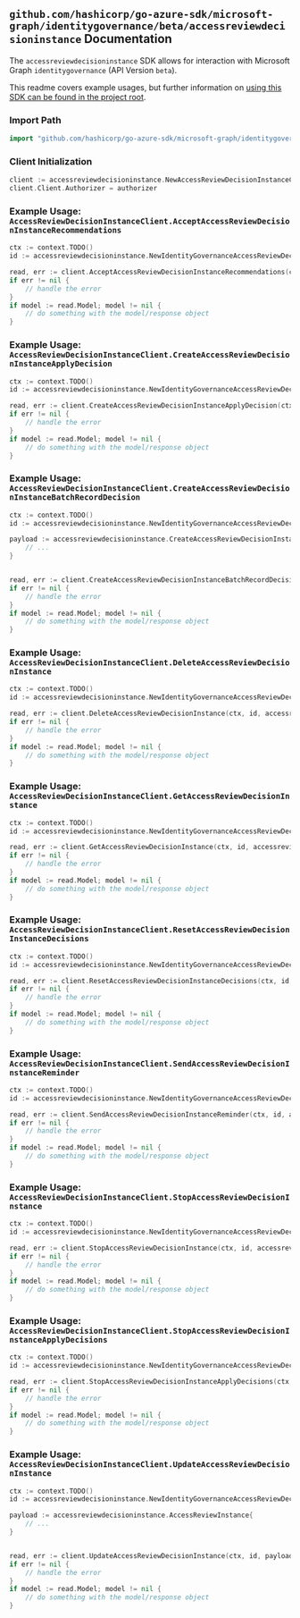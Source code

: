 
## `github.com/hashicorp/go-azure-sdk/microsoft-graph/identitygovernance/beta/accessreviewdecisioninstance` Documentation

The `accessreviewdecisioninstance` SDK allows for interaction with Microsoft Graph `identitygovernance` (API Version `beta`).

This readme covers example usages, but further information on [using this SDK can be found in the project root](https://github.com/hashicorp/go-azure-sdk/tree/main/docs).

### Import Path

```go
import "github.com/hashicorp/go-azure-sdk/microsoft-graph/identitygovernance/beta/accessreviewdecisioninstance"
```


### Client Initialization

```go
client := accessreviewdecisioninstance.NewAccessReviewDecisionInstanceClientWithBaseURI("https://graph.microsoft.com")
client.Client.Authorizer = authorizer
```


### Example Usage: `AccessReviewDecisionInstanceClient.AcceptAccessReviewDecisionInstanceRecommendations`

```go
ctx := context.TODO()
id := accessreviewdecisioninstance.NewIdentityGovernanceAccessReviewDecisionID("accessReviewInstanceDecisionItemId")

read, err := client.AcceptAccessReviewDecisionInstanceRecommendations(ctx, id, accessreviewdecisioninstance.DefaultAcceptAccessReviewDecisionInstanceRecommendationsOperationOptions())
if err != nil {
	// handle the error
}
if model := read.Model; model != nil {
	// do something with the model/response object
}
```


### Example Usage: `AccessReviewDecisionInstanceClient.CreateAccessReviewDecisionInstanceApplyDecision`

```go
ctx := context.TODO()
id := accessreviewdecisioninstance.NewIdentityGovernanceAccessReviewDecisionID("accessReviewInstanceDecisionItemId")

read, err := client.CreateAccessReviewDecisionInstanceApplyDecision(ctx, id, accessreviewdecisioninstance.DefaultCreateAccessReviewDecisionInstanceApplyDecisionOperationOptions())
if err != nil {
	// handle the error
}
if model := read.Model; model != nil {
	// do something with the model/response object
}
```


### Example Usage: `AccessReviewDecisionInstanceClient.CreateAccessReviewDecisionInstanceBatchRecordDecision`

```go
ctx := context.TODO()
id := accessreviewdecisioninstance.NewIdentityGovernanceAccessReviewDecisionID("accessReviewInstanceDecisionItemId")

payload := accessreviewdecisioninstance.CreateAccessReviewDecisionInstanceBatchRecordDecisionRequest{
	// ...
}


read, err := client.CreateAccessReviewDecisionInstanceBatchRecordDecision(ctx, id, payload, accessreviewdecisioninstance.DefaultCreateAccessReviewDecisionInstanceBatchRecordDecisionOperationOptions())
if err != nil {
	// handle the error
}
if model := read.Model; model != nil {
	// do something with the model/response object
}
```


### Example Usage: `AccessReviewDecisionInstanceClient.DeleteAccessReviewDecisionInstance`

```go
ctx := context.TODO()
id := accessreviewdecisioninstance.NewIdentityGovernanceAccessReviewDecisionID("accessReviewInstanceDecisionItemId")

read, err := client.DeleteAccessReviewDecisionInstance(ctx, id, accessreviewdecisioninstance.DefaultDeleteAccessReviewDecisionInstanceOperationOptions())
if err != nil {
	// handle the error
}
if model := read.Model; model != nil {
	// do something with the model/response object
}
```


### Example Usage: `AccessReviewDecisionInstanceClient.GetAccessReviewDecisionInstance`

```go
ctx := context.TODO()
id := accessreviewdecisioninstance.NewIdentityGovernanceAccessReviewDecisionID("accessReviewInstanceDecisionItemId")

read, err := client.GetAccessReviewDecisionInstance(ctx, id, accessreviewdecisioninstance.DefaultGetAccessReviewDecisionInstanceOperationOptions())
if err != nil {
	// handle the error
}
if model := read.Model; model != nil {
	// do something with the model/response object
}
```


### Example Usage: `AccessReviewDecisionInstanceClient.ResetAccessReviewDecisionInstanceDecisions`

```go
ctx := context.TODO()
id := accessreviewdecisioninstance.NewIdentityGovernanceAccessReviewDecisionID("accessReviewInstanceDecisionItemId")

read, err := client.ResetAccessReviewDecisionInstanceDecisions(ctx, id, accessreviewdecisioninstance.DefaultResetAccessReviewDecisionInstanceDecisionsOperationOptions())
if err != nil {
	// handle the error
}
if model := read.Model; model != nil {
	// do something with the model/response object
}
```


### Example Usage: `AccessReviewDecisionInstanceClient.SendAccessReviewDecisionInstanceReminder`

```go
ctx := context.TODO()
id := accessreviewdecisioninstance.NewIdentityGovernanceAccessReviewDecisionID("accessReviewInstanceDecisionItemId")

read, err := client.SendAccessReviewDecisionInstanceReminder(ctx, id, accessreviewdecisioninstance.DefaultSendAccessReviewDecisionInstanceReminderOperationOptions())
if err != nil {
	// handle the error
}
if model := read.Model; model != nil {
	// do something with the model/response object
}
```


### Example Usage: `AccessReviewDecisionInstanceClient.StopAccessReviewDecisionInstance`

```go
ctx := context.TODO()
id := accessreviewdecisioninstance.NewIdentityGovernanceAccessReviewDecisionID("accessReviewInstanceDecisionItemId")

read, err := client.StopAccessReviewDecisionInstance(ctx, id, accessreviewdecisioninstance.DefaultStopAccessReviewDecisionInstanceOperationOptions())
if err != nil {
	// handle the error
}
if model := read.Model; model != nil {
	// do something with the model/response object
}
```


### Example Usage: `AccessReviewDecisionInstanceClient.StopAccessReviewDecisionInstanceApplyDecisions`

```go
ctx := context.TODO()
id := accessreviewdecisioninstance.NewIdentityGovernanceAccessReviewDecisionID("accessReviewInstanceDecisionItemId")

read, err := client.StopAccessReviewDecisionInstanceApplyDecisions(ctx, id, accessreviewdecisioninstance.DefaultStopAccessReviewDecisionInstanceApplyDecisionsOperationOptions())
if err != nil {
	// handle the error
}
if model := read.Model; model != nil {
	// do something with the model/response object
}
```


### Example Usage: `AccessReviewDecisionInstanceClient.UpdateAccessReviewDecisionInstance`

```go
ctx := context.TODO()
id := accessreviewdecisioninstance.NewIdentityGovernanceAccessReviewDecisionID("accessReviewInstanceDecisionItemId")

payload := accessreviewdecisioninstance.AccessReviewInstance{
	// ...
}


read, err := client.UpdateAccessReviewDecisionInstance(ctx, id, payload, accessreviewdecisioninstance.DefaultUpdateAccessReviewDecisionInstanceOperationOptions())
if err != nil {
	// handle the error
}
if model := read.Model; model != nil {
	// do something with the model/response object
}
```
